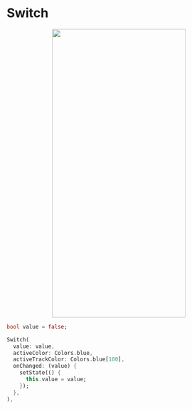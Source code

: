 # Switch
<p align="center">
<img src="https://docs.google.com/uc?id=1fSwYbU7iy0mNeCNH5dViPgSaPAirGjPj" height="649" width="300">
</p>

```dart
bool value = false;

Switch(
  value: value,
  activeColor: Colors.blue,
  activeTrackColor: Colors.blue[100],
  onChanged: (value) {
    setState(() {
      this.value = value;
    });
  },
),
```
